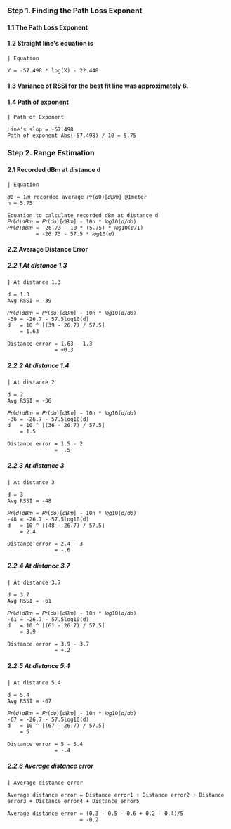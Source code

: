 ### Step 1. Finding the Path Loss Exponent
#### 1.1 The Path Loss Exponent

#### 1.2 Straight line's equation is

```
| Equation

Y = -57.498 * log(X) - 22.448
```

#### 1.3 Variance of RSSI for the best fit line was approximately 6.

#### 1.4  Path of exponent

```
| Path of Exponent

Line's slop = -57.498
Path of exponent Abs(-57.498) / 10 = 5.75
```

### Step 2. Range Estimation
#### 2.1 Recorded dBm at distance d

```
| Equation

𝑑0 = 1𝑚 recorded average 𝑃𝑟(𝑑0)[𝑑𝐵𝑚] @1meter
n = 5.75

Equation to calculate recorded dBm at distance d
𝑃𝑟(𝑑)𝑑𝐵𝑚 = 𝑃𝑟(𝑑𝑜)[𝑑𝐵𝑚] - 10n * 𝑙𝑜𝑔10(𝑑/𝑑𝑜)
𝑃𝑟(𝑑)𝑑𝐵𝑚 = -26.73 - 10 * (5.75) * 𝑙𝑜𝑔10(𝑑/1)
         = -26.73 - 57.5 * 𝑙𝑜𝑔10(𝑑)
```

#### 2.2 Average Distance Error
##### 2.2.1 At distance 1.3

```
| At distance 1.3

d = 1.3
Avg RSSI = -39

𝑃𝑟(𝑑)𝑑𝐵𝑚 = 𝑃𝑟(𝑑𝑜)[𝑑𝐵𝑚] - 10n * 𝑙𝑜𝑔10(𝑑/𝑑𝑜)
-39 = -26.7 - 57.5log10(d)
d   = 10 ^ [(39 - 26.7) / 57.5]
    = 1.63

Distance error = 1.63 - 1.3
               = +0.3
```

##### 2.2.2 At distance 1.4

```
| At distance 2

d = 2
Avg RSSI = -36

𝑃𝑟(𝑑)𝑑𝐵𝑚 = 𝑃𝑟(𝑑𝑜)[𝑑𝐵𝑚] - 10n * 𝑙𝑜𝑔10(𝑑/𝑑𝑜)
-36 = -26.7 - 57.5log10(d)
d   = 10 ^ [(36 - 26.7) / 57.5]
    = 1.5

Distance error = 1.5 - 2
               = -.5
```

##### 2.2.3 At distance 3

```
| At distance 3

d = 3
Avg RSSI = -48

𝑃𝑟(𝑑)𝑑𝐵𝑚 = 𝑃𝑟(𝑑𝑜)[𝑑𝐵𝑚] - 10n * 𝑙𝑜𝑔10(𝑑/𝑑𝑜)
-48 = -26.7 - 57.5log10(d)
d   = 10 ^ [(48 - 26.7) / 57.5]
    = 2.4

Distance error = 2.4 - 3
               = -.6
```

##### 2.2.4 At distance 3.7

```
| At distance 3.7

d = 3.7
Avg RSSI = -61

𝑃𝑟(𝑑)𝑑𝐵𝑚 = 𝑃𝑟(𝑑𝑜)[𝑑𝐵𝑚] - 10n * 𝑙𝑜𝑔10(𝑑/𝑑𝑜)
-61 = -26.7 - 57.5log10(d)
d   = 10 ^ [(61 - 26.7) / 57.5]
    = 3.9

Distance error = 3.9 - 3.7
               = +.2
```

##### 2.2.5 At distance 5.4

```
| At distance 5.4

d = 5.4
Avg RSSI = -67

𝑃𝑟(𝑑)𝑑𝐵𝑚 = 𝑃𝑟(𝑑𝑜)[𝑑𝐵𝑚] - 10n * 𝑙𝑜𝑔10(𝑑/𝑑𝑜)
-67 = -26.7 - 57.5log10(d)
d   = 10 ^ [(67 - 26.7) / 57.5]
    = 5

Distance error = 5 - 5.4
               = -.4
```

##### 2.2.6 Average distance error

```
| Average distance error

Average distance error = Distance error1 + Distance error2 + Distance error3 + Distance error4 + Distance error5

Average distance error = (0.3 - 0.5 - 0.6 + 0.2 - 0.4)/5
                       = -0.2
```
